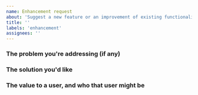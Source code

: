 ```yaml
---
name: Enhancement request
about: 'Suggest a new feature or an improvement of existing functionality'
title: ''
labels: 'enhancement'
assignees: ''
---
```


### The problem you're addressing (if any)





### The solution you'd like





### The value to a user, and who that user might be





